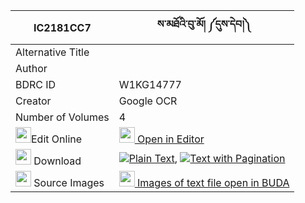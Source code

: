 |IC2181CC7|ས་མཐོའི་བུ་མོ། ༼དུས་དེབ།༽ 
| --- | --- 
|Alternative Title |
|Author | 
|BDRC ID | W1KG14777
|Creator | Google OCR
|Number of Volumes| 4
|<img width="25" src="https://img.icons8.com/color/25/000000/edit-property.png">Edit Online| [<img width="25" src="https://avatars.githubusercontent.com/u/45091458?s=200&v=4"> Open in Editor](http://editor.openpecha.org/IC2181CC7)
|<img width="25" src="https://img.icons8.com/fluent/48/000000/download-2.png"/>  Download | [![](https://img.icons8.com/color/20/000000/txt.png)Plain Text](https://github.com/Openpecha/IC2181CC7/releases/download/v1/sato_i_bumo_du_deb_plain_IC2181CC7.zip), [![](https://img.icons8.com/color/20/000000/txt.png)Text with Pagination](https://github.com/Openpecha/IC2181CC7/releases/download/v1/sato_i_bumo_du_deb_pages_IC2181CC7.zip)
|<img width="25" src="https://img.icons8.com/plasticine/100/000000/pictures-folder.png"/>  Source Images | [<img width="25" src="https://library.bdrc.io/icons/BUDA-small.svg"> Images of text file open in BUDA](https://library.bdrc.io/show/bdr:W1KG14777)